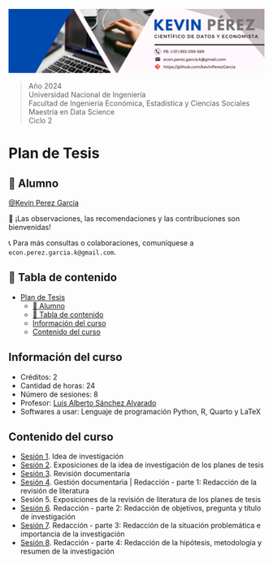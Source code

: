 ![logo](https://github.com/kevinPerezGarcia/kevinPerezGarcia/blob/main/logo.png)

> Año 2024 <br>
Universidad Nacional de Ingeniería <br>
Facultad de Ingeniería Económica, Estadística y Ciencias Sociales <br>
Maestría en Data Science <br>
Ciclo 2

# Plan de Tesis

## 👥 Alumno

[@Kevin Perez Garcia](https://www.linkedin.com/in/kevinperezgarcia)

🤝 ¡Las observaciones, las recomendaciones y las contribuciones son bienvenidas!

📞 Para más consultas o colaboraciones, comuníquese a `econ.perez.garcia.k@gmail.com`.

## 📌 Tabla de contenido
- [Plan de Tesis](#plan-de-tesis)
  - [👥 Alumno](#-alumno)
  - [📌 Tabla de contenido](#-tabla-de-contenido)
  - [Información del curso](#información-del-curso)
  - [Contenido del curso](#contenido-del-curso)

## Información del curso

* Créditos: 2
* Cantidad de horas: 24
* Número de sesiones: 8
* Profesor: [Luis Alberto Sánchez Alvarado](https://www.linkedin.com/in/luis-alberto-s%C3%A1nchez-alvarado-573743171/)
* Softwares a usar: Lenguaje de programación Python, R, Quarto y LaTeX

## Contenido del curso

* [Sesión 1](/sesion1.pdf). Idea de investigación
* [Sesión 2](/sesion2.pdf). Exposiciones de la idea de investigación de los planes de tesis
* [Sesión 3](/sesion3.pdf). Revisión documentaria
* [Sesión 4](/sesion4.pdf). Gestión documentaria | Redacción - parte 1: Redacción de la revisión de literatura
* Sesión 5. Exposiciones de la revisión de literatura de los planes de tesis
* [Sesión 6](/sesion6.pdf). Redacción - parte 2: Redacción de objetivos, pregunta y título de investigación
* [Sesión 7](/sesion7.pdf). Redacción - parte 3: Redacción de la situación problemática e importancia de la investigación
* [Sesión 8](/sesion8.pdf). Redacción - parte 4: Redacción de la hipótesis, metodología y resumen de la investigación
